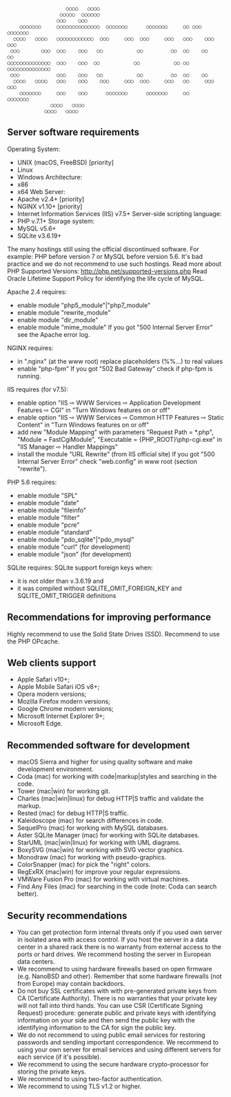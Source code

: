 

                       ○○○○   ○○○○
                     ○○○○○  ○○○○○○
                    ○○○    ○○○
        ○○○○○○○     ○○○○○○○○○○○○○○  ○○○○○○○      ○○○○○○○     ○○ ○○○   ○○○○○○○
      ○○○○   ○○○○   ○○○○○○○○○○○○  ○○○     ○○○  ○○○     ○○○   ○○○    ○○○     ○○○
     ○○○       ○○○  ○○○    ○○○   ○○           ○○         ○○  ○○    ○○         ○○
    ○○○○○○○○○○○○○○  ○○○    ○○○  ○○           ○○           ○○ ○○   ○○○○○○○○○○○○○○
     ○○○            ○○○    ○○○   ○○           ○○         ○○  ○○    ○○
      ○○○○   ○○○○   ○○○    ○○○    ○○○     ○○○  ○○○     ○○○   ○○     ○○○     ○○○
        ○○○○○○○     ○○○    ○○○      ○○○○○○○      ○○○○○○○     ○○       ○○○○○○○
                  ○○○○   ○○○○
                ○○○○   ○○○○


Server software requirements
---------------------------------------------------------------------

Operating System:
- UNIX (macOS, FreeBSD) [priority]
- Linux
- Windows
Architecture:
- x86
- x64
Web Server:
- Apache v2.4+ [priority]
- NGINX v1.10+ [priority]
- Internet Information Services (IIS) v7.5+
Server-side scripting language:
- PHP v.7.1+
Storage system:
- MySQL v5.6+
- SQLite v3.6.19+

The many hostings still using the official discontinued software.
For example: PHP before version 7 or MySQL before version 5.6.
It's bad practice and we do not recommend to use such hostings.
Read more about PHP Supported Versions: http://php.net/supported-versions.php
Read Oracle Lifetime Support Policy for identifying the life cycle of MySQL.

Apache 2.4 requires:
- enable module "php5_module"|"php7_module"
- enable module "rewrite_module"
- enable module "dir_module"
- enable module "mime_module"
If you got "500 Internal Server Error" see the Apache error log.


NGINX requires:
- in ".nginx" (at the www root) replace placeholders (%%...) to real values
- enable "php-fpm"
If you got "502 Bad Gateway" check if php-fpm is running.


IIS requires (for v7.5):
- enable option "IIS ⇨ WWW Services ⇨ Application Development Features ⇨ CGI" in "Turn Windows features on or off"
- enable option "IIS ⇨ WWW Services ⇨ Common HTTP Features ⇨ Static Content" in "Turn Windows features on or off"
- add new "Module Mapping" with parameters "Request Path = *.php", "Module = FastCgiModule", "Executable = {PHP_ROOT}\php-cgi.exe" in "IIS Manager ⇨ Handler Mappings"
- install the module "URL Rewrite" (from IIS official site)
If you got "500 Internal Server Error" check "web.config" in www root (section "rewrite").


PHP 5.6 requires:
- enable module "SPL"
- enable module "date"
- enable module "fileinfo"
- enable module "filter"
- enable module "pcre"
- enable module "standard"
- enable module "pdo_sqlite"|"pdo_mysql"
- enable module "curl" (for development)
- enable module "json" (for development)


SQLite requires:
SQLite support foreign keys when:
- it is not older than v.3.6.19 and
- it was compiled without SQLITE_OMIT_FOREIGN_KEY
  and SQLITE_OMIT_TRIGGER definitions


Recommendations for improving performance
---------------------------------------------------------------------

Highly recommend to use the Solid State Drives (SSD).
Recommend to use the PHP OPcache.


Web clients support
---------------------------------------------------------------------

- Apple Safari v10+;
- Apple Mobile Safari iOS v8+;
- Opera modern versions;
- Mozilla Firefox modern versions;
- Google Chrome modern versions;
- Microsoft Internet Explorer 9+;
- Microsoft Edge.


Recommended software for development
---------------------------------------------------------------------

- macOS Sierra and higher for using quality software and make development environment.
- Coda (mac) for working with code|markup|styles and searching in the code.
- Tower (mac|win) for working git.
- Charles (mac|win|linux) for debug HTTP|S traffic and validate the markup.
- Rested (mac) for debug HTTP|S traffic.
- Kaleidoscope (mac) for search differences in code.
- SequelPro (mac) for working with MySQL databases.
- Aster SQLite Manager (mac) for working with SQLite databases.
- StarUML (mac|win|linux) for working with UML diagrams.
- BoxySVG (mac|win) for working with SVG vector graphics.
- Monodraw (mac) for working with pseudo-graphics.
- ColorSnapper (mac) for pick the "right" colors.
- RegExRX (mac|win) for improve your regular expressions.
- VMWare Fusion Pro (mac) for working with virtual machines.
- Find Any Files (mac) for searching in the code (note: Coda can search better).


Security recommendations
---------------------------------------------------------------------

- You can get protection form internal threats only if you used
  own server in isolated area with access control.
  If you host the server in a data center in a shared rack
  there is no warranty from external access to the ports or hard drives.
  We recommend hosting the server in European data centers.
- We recommend to using hardware firewalls based on open firmware (e.g. NanoBSD and other).
  Remember that some hardware firewalls (not from Europe) may contain backdoors.
- Do not buy SSL certificates with with pre-generated private keys from CA (Certificate Authority).
  There is no warranties that your private key will not fall into third hands.
  You can use CSR (Certificate Signing Request) procedure:
  generate public and private keys with identifying information on your side
  and then send the public key with the identifying information
  to the CA for sign the public key.
- We do not recommend to using public email services for restoring passwords
  and sending important correspondence.
  We recommend to using your own server for email services
  and using different servers for each service (if it's possible).
- We recommend to using the secure hardware crypto-processor for storing the private keys.
- We recommend to using two-factor authentication.
- We recommend to using TLS v1.2 or higher.

